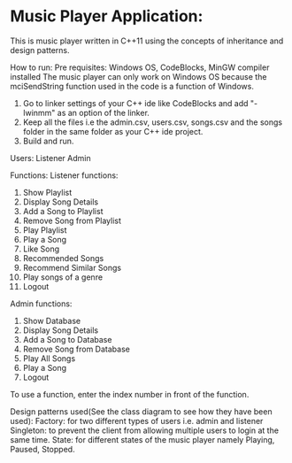 # Music Player Application:

This is music player written in C++11 using the concepts of inheritance and design patterns.

How to run:
Pre requisites:
Windows OS, CodeBlocks, MinGW compiler installed
The music player can only work on Windows OS because the mciSendString function used in the code is a function of Windows.
1. Go to linker settings of your C++ ide like CodeBlocks and add "-lwinmm" as an option of the linker.
2. Keep all the files i.e the admin.csv, users.csv, songs.csv and the songs folder in the same folder as your C++ ide project.
3. Build and run. 

Users:
Listener
Admin

Functions:
Listener functions:
1. Show Playlist
2. Display Song Details
3. Add a Song to Playlist
4. Remove Song from Playlist
5. Play Playlist
6. Play a Song
7. Like Song
8. Recommended Songs
9. Recommend Similar Songs
10. Play songs of a genre
11. Logout

Admin functions:
1. Show Database
2. Display Song Details
3. Add a Song to Database
4. Remove Song from Database
5. Play All Songs
6. Play a Song
11. Logout

To use a function, enter the index number in front of the function.

Design patterns used(See the class diagram to see how they have been used):
Factory: for two different types of users i.e. admin and listener
Singleton: to prevent the client from allowing multiple users to login at the same time.
State: for different states of the music player namely Playing, Paused, Stopped.
